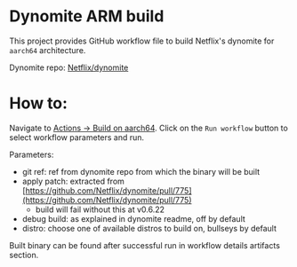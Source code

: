 # Dynomite ARM build

This project provides GitHub workflow file to build Netflix's dynomite for
`aarch64` architecture.

Dynomite repo: [Netflix/dynomite](https://github.com/Netflix/dynomite)

# How to:

Navigate to [Actions -> Build on aarch64](https://github.com/ivanpepelko/dynomite-arm-build/actions/workflows/build.yml).
Click on the `Run workflow` button to select workflow
parameters and run.

Parameters:

- git ref: ref from dynomite repo from which the binary will be built
- apply patch: extracted from [https://github.com/Netflix/dynomite/pull/775](https://github.com/Netflix/dynomite/pull/775)
  - build will fail without this at v0.6.22
- debug build: as explained in dynomite readme, off by default
- distro: choose one of available distros to build on, bullseys by default

Built binary can be found after successful run in workflow details artifacts section.
